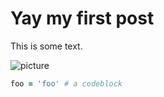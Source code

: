 # Yay my first post

This is some text.

![picture](/assets/picture.jpg)

~~~ruby
foo = 'foo' # a codeblock
~~~

<!--meta
  date: 2013-10-21
  tldr: Awesome
-->